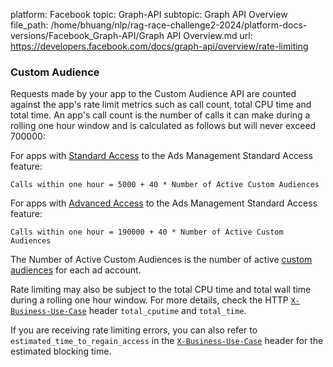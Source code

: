 platform: Facebook
topic: Graph-API
subtopic: Graph API Overview
file_path: /home/bhuang/nlp/rag-race-challenge2-2024/platform-docs-versions/Facebook_Graph-API/Graph API Overview.md
url: https://developers.facebook.com/docs/graph-api/overview/rate-limiting


### Custom Audience

Requests made by your app to the Custom Audience API are counted against the app's rate limit metrics such as call count, total CPU time and total time. An app's call count is the number of calls it can make during a rolling one hour window and is calculated as follows but will never exceed 700000:

For apps with [Standard Access](https://developers.facebook.com/docs/graph-api/overview/access-levels/#standard-access) to the Ads Management Standard Access feature:

`Calls within one hour = 5000 + 40 * Number of Active Custom Audiences`

For apps with [Advanced Access](https://developers.facebook.com/docs/graph-api/overview/access-levels/#advanced-access) to the Ads Management Standard Access feature:

`Calls within one hour = 190000 + 40 * Number of Active Custom Audiences`

The Number of Active Custom Audiences is the number of active [custom audiences](https://developers.facebook.com/docs/marketing-api/audiences-api) for each ad account.

Rate limiting may also be subject to the total CPU time and total wall time during a rolling one hour window. For more details, check the HTTP [`X-Business-Use-Case`](https://developers.facebook.com/docs/graph-api/overview/rate-limiting/#headers-2) header `total_cputime` and `total_time`.

If you are receiving rate limiting errors, you can also refer to `estimated_time_to_regain_access` in the [`X-Business-Use-Case`](https://developers.facebook.com/docs/graph-api/overview/rate-limiting/#headers-2) header for the estimated blocking time.